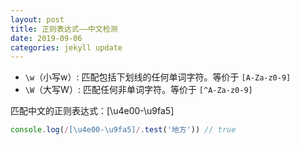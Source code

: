 ```yaml
---
layout: post
title: 正则表达式——中文检测
date: 2019-09-06
categories: jekyll update
---
```


- `\w`（小写w）: 匹配包括下划线的任何单词字符。等价于 `[A-Za-z0-9]`
- `\W`（大写W）: 匹配任何非单词字符。等价于 `[^A-Za-z0-9]`

匹配中文的正则表达式：[\u4e00-\u9fa5]
```javascript
console.log(/[\u4e00-\u9fa5]/.test('地方')) // true
```